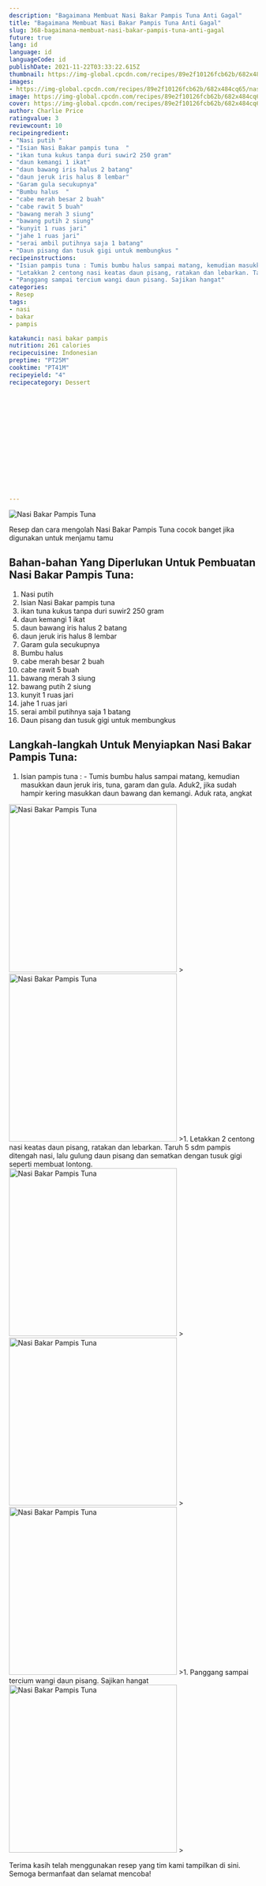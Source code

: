 ```yaml
---
description: "Bagaimana Membuat Nasi Bakar Pampis Tuna Anti Gagal"
title: "Bagaimana Membuat Nasi Bakar Pampis Tuna Anti Gagal"
slug: 368-bagaimana-membuat-nasi-bakar-pampis-tuna-anti-gagal
future: true
lang: id
language: id
languageCode: id
publishDate: 2021-11-22T03:33:22.615Z 
thumbnail: https://img-global.cpcdn.com/recipes/89e2f10126fcb62b/682x484cq65/nasi-bakar-pampis-tuna-foto-resep-utama.png
images:
- https://img-global.cpcdn.com/recipes/89e2f10126fcb62b/682x484cq65/nasi-bakar-pampis-tuna-foto-resep-utama.png
image: https://img-global.cpcdn.com/recipes/89e2f10126fcb62b/682x484cq65/nasi-bakar-pampis-tuna-foto-resep-utama.png
cover: https://img-global.cpcdn.com/recipes/89e2f10126fcb62b/682x484cq65/nasi-bakar-pampis-tuna-foto-resep-utama.png
author: Charlie Price
ratingvalue: 3
reviewcount: 10
recipeingredient:
- "Nasi putih "
- "Isian Nasi Bakar pampis tuna  "
- "ikan tuna kukus tanpa duri suwir2 250 gram"
- "daun kemangi 1 ikat"
- "daun bawang iris halus 2 batang"
- "daun jeruk iris halus 8 lembar"
- "Garam gula secukupnya"
- "Bumbu halus  "
- "cabe merah besar 2 buah"
- "cabe rawit 5 buah"
- "bawang merah 3 siung"
- "bawang putih 2 siung"
- "kunyit 1 ruas jari"
- "jahe 1 ruas jari"
- "serai ambil putihnya saja 1 batang"
- "Daun pisang dan tusuk gigi untuk membungkus "
recipeinstructions:
- "Isian pampis tuna : Tumis bumbu halus sampai matang, kemudian masukkan daun jeruk iris, tuna, garam dan gula. Aduk2, jika sudah hampir kering masukkan daun bawang dan kemangi. Aduk rata, angkat"
- "Letakkan 2 centong nasi keatas daun pisang, ratakan dan lebarkan. Taruh 5 sdm pampis ditengah nasi, lalu gulung daun pisang dan sematkan dengan tusuk gigi seperti membuat lontong."
- "Panggang sampai tercium wangi daun pisang. Sajikan hangat"
categories:
- Resep
tags:
- nasi
- bakar
- pampis

katakunci: nasi bakar pampis 
nutrition: 261 calories
recipecuisine: Indonesian
preptime: "PT25M"
cooktime: "PT41M"
recipeyield: "4"
recipecategory: Dessert


     
    
    
    
    
    
    
    
    
    
    
      
    
---
```



![Nasi Bakar Pampis Tuna](https://img-global.cpcdn.com/recipes/89e2f10126fcb62b/682x484cq65/nasi-bakar-pampis-tuna-foto-resep-utama.png)

Resep dan cara mengolah  Nasi Bakar Pampis Tuna cocok banget jika digunakan untuk menjamu tamu

<!--inarticleads1-->

## Bahan-bahan Yang Diperlukan Untuk Pembuatan Nasi Bakar Pampis Tuna:

1. Nasi putih 
1. Isian Nasi Bakar pampis tuna  
1. ikan tuna kukus tanpa duri suwir2 250 gram
1. daun kemangi 1 ikat
1. daun bawang iris halus 2 batang
1. daun jeruk iris halus 8 lembar
1. Garam gula secukupnya
1. Bumbu halus  
1. cabe merah besar 2 buah
1. cabe rawit 5 buah
1. bawang merah 3 siung
1. bawang putih 2 siung
1. kunyit 1 ruas jari
1. jahe 1 ruas jari
1. serai ambil putihnya saja 1 batang
1. Daun pisang dan tusuk gigi untuk membungkus 



<!--inarticleads2-->

## Langkah-langkah Untuk Menyiapkan Nasi Bakar Pampis Tuna:

1. Isian pampis tuna : - Tumis bumbu halus sampai matang, kemudian masukkan daun jeruk iris, tuna, garam dan gula. Aduk2, jika sudah hampir kering masukkan daun bawang dan kemangi. Aduk rata, angkat
<img class="lazyload" data-src="https://img-global.cpcdn.com/steps/5275c445f4828826/160x128cq70/nasi-bakar-pampis-tuna-langkah-memasak-1-foto.png" alt="Nasi Bakar Pampis Tuna" width="340" height="340">
><img class="lazyload" data-src="https://img-global.cpcdn.com/steps/da667847135fb1f9/160x128cq70/nasi-bakar-pampis-tuna-langkah-memasak-1-foto.png" alt="Nasi Bakar Pampis Tuna" width="340" height="340">
>1. Letakkan 2 centong nasi keatas daun pisang, ratakan dan lebarkan. Taruh 5 sdm pampis ditengah nasi, lalu gulung daun pisang dan sematkan dengan tusuk gigi seperti membuat lontong.
<img class="lazyload" data-src="https://img-global.cpcdn.com/steps/202d7604b334f961/160x128cq70/nasi-bakar-pampis-tuna-langkah-memasak-2-foto.png" alt="Nasi Bakar Pampis Tuna" width="340" height="340">
><img class="lazyload" data-src="https://img-global.cpcdn.com/steps/79844f09e6a3ec4e/160x128cq70/nasi-bakar-pampis-tuna-langkah-memasak-2-foto.png" alt="Nasi Bakar Pampis Tuna" width="340" height="340">
><img class="lazyload" data-src="https://img-global.cpcdn.com/steps/0563e3242d041894/160x128cq70/nasi-bakar-pampis-tuna-langkah-memasak-2-foto.png" alt="Nasi Bakar Pampis Tuna" width="340" height="340">
>1. Panggang sampai tercium wangi daun pisang. Sajikan hangat
<img class="lazyload" data-src="https://img-global.cpcdn.com/steps/852449cc3c8d2f87/160x128cq70/nasi-bakar-pampis-tuna-langkah-memasak-3-foto.png" alt="Nasi Bakar Pampis Tuna" width="340" height="340">
>



Terima kasih telah menggunakan resep yang tim kami tampilkan di sini. Semoga bermanfaat dan selamat mencoba!
